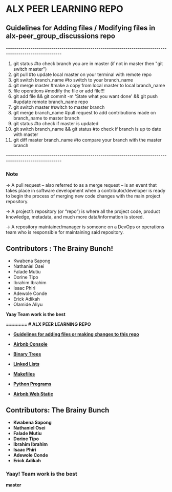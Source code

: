 <h1>ALX PEER LEARNING REPO</h1>

<h2>Guidelines for Adding files / Modifying files in alx-peer_group_discussions repo</h2>
<p>---------------------------------------------------------------------------------------------------------</p>
<ol>
<li>git status #to check branch you are in master (if not in master then "git switch master")</li>
<li>git pull #to update local master on your terminal with remote repo</li>
<li>git switch branch_name #to switch to your branch_name</li>
<li>git merge master #make a copy from local master to local branch_name</li>
<li>file operations #modify the file or add file!!!</li>
<li>git add file && git commit -m 'State what you want done' && git push #update remote branch_name repo</li>
<li>git switch master #switch to master branch</li>
<li>git merge branch_name #pull request to add contributions made on branch_name to master branch</li>
<li>git status #to check if master is updated</li>
<li>git switch branch_name && git status #to check if branch is up to date with master</li>
<li>git diff master branch_name #to compare your branch with the master branch</li>
</ol>
<p>---------------------------------------------------------------------------------------------------------</p>

### Note
-> A pull request – also referred to as a merge request – is an event that takes place in software development when a contributor/developer is ready to begin the process of merging new code changes with the main project repository.

-> A project’s repository (or “repo”) is where all the project code, product knowledge, metadata, and much more data/information is stored.

-> A repository maintainer/manager is someone on a DevOps or operations team who is responsible for maintaining said repository.

<h2>Contributors : The Brainy Bunch!</h2>
<ul>
<li>Kwabena Sapong</li>
<li>Nathaniel Osei</li>
<li>Falade Mutiu</li>
<li>Dorine Tipo</li>
<li>Ibrahim Ibrahim</li>
<li>Isaac Phiri</li>
<li>Adewole Conde</li>
<li>Erick Adikah</li>
<li>Olamide Aliyu</li>
</ul>
<p><strong>Yaay Team work is the best<strong></p>
=======
# ALX PEER LEARNING REPO

* [Guidelines for adding files or making changes to this repo](./Resources/guidelines.md)

* [Airbnb Console](./Airbnb/)

* [Binary Trees](./binary_trees/)

* [Linked Lists](./linked_lists/)

* [Makefiles](./makefiles/)

* [Python Programs](./python_programs/)

* [Airbnb Web Static](./web_static/)

## Contributors: The Brainy Bunch

* Kwabena Sapong
* Nathaniel Osei
* Falade Mutiu
* Dorine Tipo
* Ibrahim Ibrahim
* Isaac Phiri
* Adewole Conde
* Erick Adikah

### **Yaay! Team work is the best**
master
